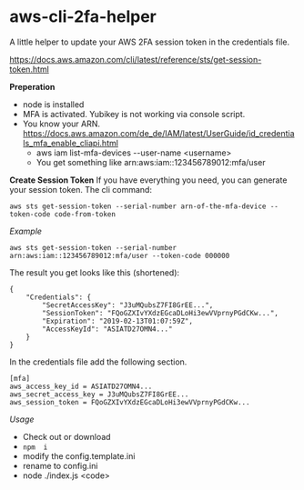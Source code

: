 # aws-cli-2fa-helper
A little helper to update your AWS 2FA session token in the credentials file.

https://docs.aws.amazon.com/cli/latest/reference/sts/get-session-token.html

**Preperation**
- node is installed
- MFA is activated. Yubikey is not working via console script.
- You know your ARN. https://docs.aws.amazon.com/de_de/IAM/latest/UserGuide/id_credentials_mfa_enable_cliapi.html
  - aws iam list-mfa-devices --user-name \<username\>
  - You get something like arn:aws:iam::123456789012:mfa/user

**Create Session Token**
If you have everything you need, you can generate your session token.
The cli command:

`aws sts get-session-token --serial-number arn-of-the-mfa-device --token-code code-from-token`

_Example_

`aws sts get-session-token --serial-number arn:aws:iam::123456789012:mfa/user --token-code 000000`

The result you get looks like this (shortened):

```
{
    "Credentials": {
        "SecretAccessKey": "J3uMQubsZ7FI8GrEE...",
        "SessionToken": "FQoGZXIvYXdzEGcaDLoHi3ewVVprnyPGdCKw...",
        "Expiration": "2019-02-13T01:07:59Z",
        "AccessKeyId": "ASIATD27OMN4..."
    }
}
```

In the credentials file add the following section.
```
[mfa]
aws_access_key_id = ASIATD27OMN4...
aws_secret_access_key = J3uMQubsZ7FI8GrEE...
aws_session_token = FQoGZXIvYXdzEGcaDLoHi3ewVVprnyPGdCKw...
```

*Usage*

- Check out or download
- `npm  i`
- modify the config.template.ini
- rename to config.ini
- node ./index.js \<code\>

